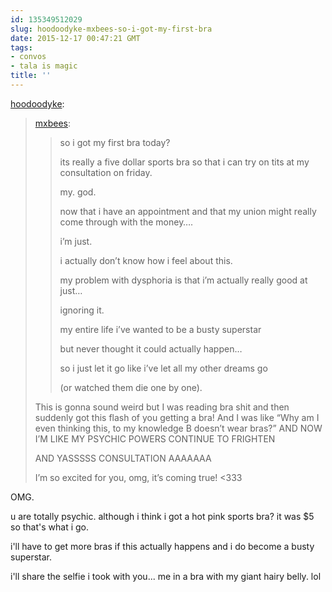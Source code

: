 ```yaml
---
id: 135349512029
slug: hoodoodyke-mxbees-so-i-got-my-first-bra
date: 2015-12-17 00:47:21 GMT
tags:
- convos
- tala is magic
title: ''
---
```

<p><a class="tumblr_blog" href="http://hoodoodyke.tumblr.com/post/135347998329">hoodoodyke</a>:</p>
<blockquote>
<p><a class="tumblr_blog" href="http://mxbees.tumblr.com/post/135347854279">mxbees</a>:</p>
<blockquote>
<p>so i got my first bra today?</p>

<p>its really a five dollar sports bra so that i can try on tits at my consultation on friday.</p>

<p>my. god.</p>

<p>now that i have an appointment and that my union might really come through with the money….</p>

<p>i’m just.</p>

<p>i actually don’t know how i feel about this.</p>

<p>my problem with dysphoria is that i’m actually really good at just…</p>

<p>ignoring it.</p>

<p>my entire life i’ve wanted to be a busty superstar</p>

<p>but never thought it could actually happen…</p>

<p>so i just let it go like i’ve let all my other dreams go</p>

<p>(or watched them die one by one).</p>
</blockquote>
<p>This is gonna sound weird but I was reading bra shit and then suddenly got this flash of you getting a bra! And I was like “Why am I even thinking this, to my knowledge B doesn’t wear bras?” AND NOW I’M LIKE MY PSYCHIC POWERS CONTINUE TO FRIGHTEN</p>

<p>AND YASSSSS CONSULTATION AAAAAAA</p>

<p>I’m so excited for you, omg, it’s coming true! &lt;333</p>
</blockquote>

OMG.

u are totally psychic. although i think i got a hot pink sports bra? it was $5 so that's what i go.

i'll have to get more bras if this actually happens and i do become a busty superstar.

i'll share the selfie i took with you... me in a bra with my giant hairy belly. lol
